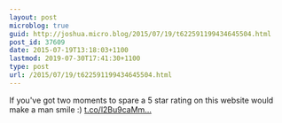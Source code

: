 ```yaml
---
layout: post
microblog: true
guid: http://joshua.micro.blog/2015/07/19/t622591199434645504.html
post_id: 37609
date: 2015-07-19T13:18:03+1100
lastmod: 2019-07-30T17:41:30+1100
type: post
url: /2015/07/19/t622591199434645504.html
---
```

If you've got two moments to spare a 5 star rating on this website would make a man smile :) [t.co/l2Bu9caMm...](http://t.co/l2Bu9caMmd)
